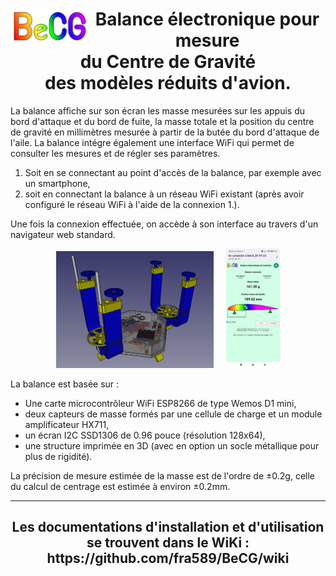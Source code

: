 <h1 align="center"><img align="left" src='https://github.com/fra589/BeCG/blob/master/BeCG/data/BeCG-couleur.svg' width='25%' />Balance électronique pour mesure<br />du Centre de Gravité<br />des modèles réduits d'avion.</h1>

La balance affiche sur son écran les masse mesurées sur les appuis du bord d'attaque et du bord de fuite, la masse totale et la position du centre de gravité en millimètres mesurée à partir de la butée du bord d'attaque de l'aile.
La balance intégre également une interface WiFi qui permet de consulter les mesures et de régler ses paramètres.
1) Soit en se connectant au point d'accès de la balance, par exemple avec un smartphone,
2) soit en connectant la balance à un réseau WiFi existant (après avoir configuré le réseau WiFi à l'aide de la connexion 1.).

Une fois la connexion effectuée, on accède à son interface au travers d'un navigateur web standard.
<p align='center'>
<img src='https://github.com/fra589/BeCG/blob/master/images/perspectiveFreeCAD.png' width='50%' />&nbsp;&nbsp;&nbsp;&nbsp;&nbsp;<img src='https://github.com/fra589/BeCG/blob/master/images/Screenshot_captiveportal.jpg' width='17%' />
</p>

La balance est basée sur :
- Une carte microcontrôleur WiFi ESP8266 de type Wemos D1 mini, 
- deux capteurs de masse formés par une cellule de charge et un module amplificateur HX711,
- un écran I2C SSD1306 de 0.96 pouce (résolution 128x64),
- une structure imprimée en 3D (avec en option un socle métallique pour plus de rigidité).

La précision de mesure estimée de la masse est de l'ordre de ±0.2g, celle du calcul de centrage est estimée à environ ±0.2mm.

---

<h2 align="center">Les documentations d'installation et d'utilisation se trouvent dans le WiKi :<br />https://github.com/fra589/BeCG/wiki</h2>

